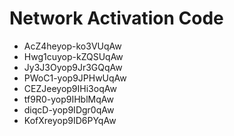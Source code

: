 # Network Activation Code
* AcZ4heyop-ko3VUqAw
* Hwg1cuyop-kZQSUqAw
* Jy3J3Oyop9Jr3GQqAw
* PWoC1-yop9JPHwUqAw
* CEZJeeyop9IHi3oqAw
* tf9R0-yop9IHblMqAw
* diqcD-yop9IDgr0qAw
* KofXreyop9ID6PYqAw